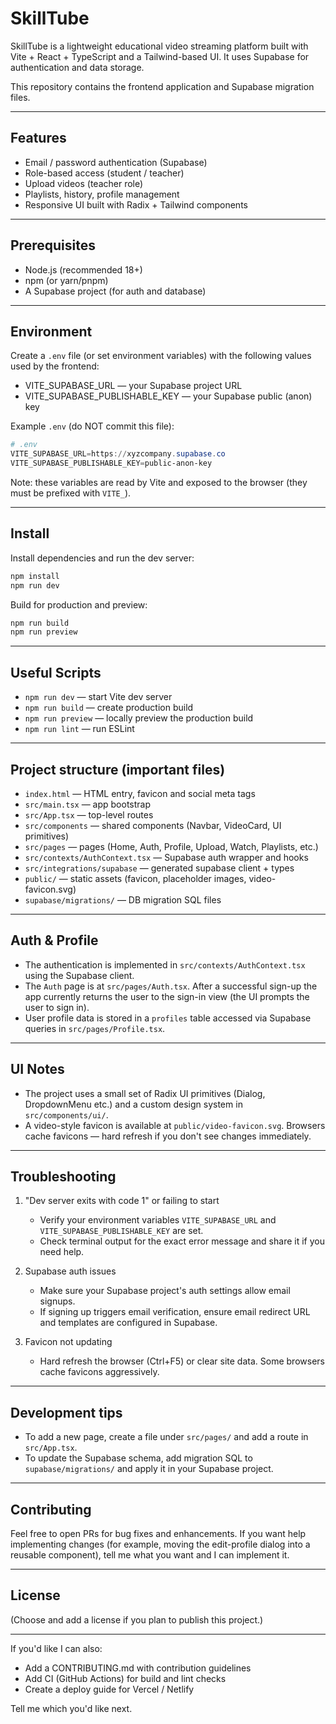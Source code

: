 # SkillTube

SkillTube is a lightweight educational video streaming platform built with Vite + React + TypeScript and a Tailwind-based UI. It uses Supabase for authentication and data storage.

This repository contains the frontend application and Supabase migration files.

---

## Features

- Email / password authentication (Supabase)
- Role-based access (student / teacher)
- Upload videos (teacher role)
- Playlists, history, profile management
- Responsive UI built with Radix + Tailwind components

---

## Prerequisites

- Node.js (recommended 18+)
- npm (or yarn/pnpm)
- A Supabase project (for auth and database)

---

## Environment

Create a `.env` file (or set environment variables) with the following values used by the frontend:

- VITE_SUPABASE_URL — your Supabase project URL
- VITE_SUPABASE_PUBLISHABLE_KEY — your Supabase public (anon) key

Example `.env` (do NOT commit this file):

```powershell
# .env
VITE_SUPABASE_URL=https://xyzcompany.supabase.co
VITE_SUPABASE_PUBLISHABLE_KEY=public-anon-key
```

Note: these variables are read by Vite and exposed to the browser (they must be prefixed with `VITE_`).

---

## Install

Install dependencies and run the dev server:

```powershell
npm install
npm run dev
```

Build for production and preview:

```powershell
npm run build
npm run preview
```

---

## Useful Scripts

- `npm run dev` — start Vite dev server
- `npm run build` — create production build
- `npm run preview` — locally preview the production build
- `npm run lint` — run ESLint

---

## Project structure (important files)

- `index.html` — HTML entry, favicon and social meta tags
- `src/main.tsx` — app bootstrap
- `src/App.tsx` — top-level routes
- `src/components` — shared components (Navbar, VideoCard, UI primitives)
- `src/pages` — pages (Home, Auth, Profile, Upload, Watch, Playlists, etc.)
- `src/contexts/AuthContext.tsx` — Supabase auth wrapper and hooks
- `src/integrations/supabase` — generated supabase client + types
- `public/` — static assets (favicon, placeholder images, video-favicon.svg)
- `supabase/migrations/` — DB migration SQL files

---

## Auth & Profile

- The authentication is implemented in `src/contexts/AuthContext.tsx` using the Supabase client.
- The `Auth` page is at `src/pages/Auth.tsx`. After a successful sign-up the app currently returns the user to the sign-in view (the UI prompts the user to sign in).
- User profile data is stored in a `profiles` table accessed via Supabase queries in `src/pages/Profile.tsx`.

---

## UI Notes

- The project uses a small set of Radix UI primitives (Dialog, DropdownMenu etc.) and a custom design system in `src/components/ui/`.
- A video-style favicon is available at `public/video-favicon.svg`. Browsers cache favicons — hard refresh if you don't see changes immediately.

---

## Troubleshooting

1. "Dev server exits with code 1" or failing to start
   - Verify your environment variables `VITE_SUPABASE_URL` and `VITE_SUPABASE_PUBLISHABLE_KEY` are set.
   - Check terminal output for the exact error message and share it if you need help.

2. Supabase auth issues
   - Make sure your Supabase project's auth settings allow email signups.
   - If signing up triggers email verification, ensure email redirect URL and templates are configured in Supabase.

3. Favicon not updating
   - Hard refresh the browser (Ctrl+F5) or clear site data. Some browsers cache favicons aggressively.

---

## Development tips

- To add a new page, create a file under `src/pages/` and add a route in `src/App.tsx`.
- To update the Supabase schema, add migration SQL to `supabase/migrations/` and apply it in your Supabase project.

---

## Contributing

Feel free to open PRs for bug fixes and enhancements. If you want help implementing changes (for example, moving the edit-profile dialog into a reusable component), tell me what you want and I can implement it.

---

## License

(Choose and add a license if you plan to publish this project.)

---

If you'd like I can also:
- Add a CONTRIBUTING.md with contribution guidelines
- Add CI (GitHub Actions) for build and lint checks
- Create a deploy guide for Vercel / Netlify

Tell me which you'd like next.